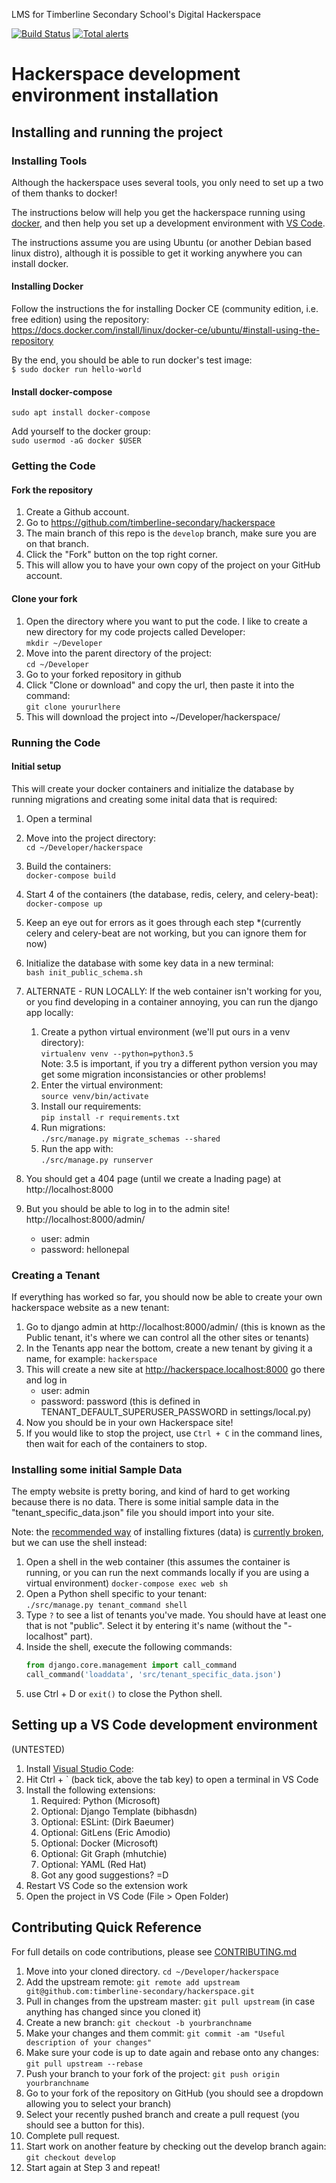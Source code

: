 LMS for Timberline Secondary School's Digital Hackerspace

[![Build Status](https://travis-ci.org/timberline-secondary/hackerspace.svg?branch=develop)](https://travis-ci.org/timberline-secondary/hackerspace)
[![Total alerts](https://img.shields.io/lgtm/alerts/g/timberline-secondary/hackerspace.svg?logo=lgtm&logoWidth=18)](https://lgtm.com/projects/g/timberline-secondary/hackerspace/alerts/)

# Hackerspace development environment installation

## Installing and running the project

### Installing Tools

Although the hackerspace uses several tools, you only need to set up a two of them thanks to docker!

The instructions below will help you get the hackerspace running using [docker](https://www.docker.com/), and then help you set up a development environment with [VS Code](https://code.visualstudio.com/).

The instructions assume you are using Ubuntu (or another Debian based linux distro), although it is possible to get it working anywhere you can install docker.

#### Installing Docker

Follow the instructions the for installing Docker CE (community edition, i.e. free edition) using the repository:
https://docs.docker.com/install/linux/docker-ce/ubuntu/#install-using-the-repository

By the end, you should be able to run docker's test image:  
`$ sudo docker run hello-world`

#### Install docker-compose
`sudo apt install docker-compose`

Add yourself to the docker group:  
`sudo usermod -aG docker $USER`


### Getting the Code

#### Fork the repository

1. Create a Github account.
2. Go to https://github.com/timberline-secondary/hackerspace
3. The main branch of this repo is the `develop` branch, make sure you are on that branch.
3. Click the "Fork" button on the top right corner.
4. This will allow you to have your own copy of the project on your GitHub account.

#### Clone your fork

1. Open the directory where you want to put the code.  I like to create a new directory for my code projects called Developer:  
`mkdir ~/Developer`
2. Move into the parent directory of the project:  
`cd ~/Developer`
3. Go to your forked repository in github
4. Click "Clone or download" and copy the url, then paste it into the command:  
`git clone yoururlhere`
5. This will download the project into ~/Developer/hackerspace/

### Running the Code

#### Initial setup
This will create your docker containers and initialize the database by running migrations and creating some inital data that is required:

1. Open a terminal
2. Move into the project directory:  
`cd ~/Developer/hackerspace`
3. Build the containers:  
`docker-compose build`
4. Start 4 of the containers (the database, redis, celery, and celery-beat):
`docker-compose up`
5. Keep an eye out for errors as it goes through each step *(currently celery and celery-beat are not working, but you can ignore them for now)
6. Initialize the database with some key data in a new terminal:  
`bash init_public_schema.sh`
7. ALTERNATE - RUN LOCALLY: If the web container isn't working for you, or you find developing in a container annoying, you can run the django app locally:
   1. Create a python virtual environment (we'll put ours in a venv directory):   
   `virtualenv venv --python=python3.5`  
   Note: 3.5 is important, if you try a different python version you may get some migration inconsistancies or other problems!
   2. Enter the virtual environment:  
   `source venv/bin/activate`
   3. Install our requirements:  
   `pip install -r requirements.txt`
   3. Run migrations:  
   `./src/manage.py migrate_schemas --shared`
   4. Run the app with:  
   `./src/manage.py runserver`

8. You should get a 404 page (until we create a lnading page) at http://localhost:8000
9. But you should be able to log in to the admin site!  http://localhost:8000/admin/
   - user: admin
   - password: hellonepal

### Creating a Tenant
If everything has worked so far, you should now be able to create your own hackerspace website as a new tenant:

1. Go to django admin at http://localhost:8000/admin/ (this is known as the Public tenant, it's where we can control all the other sites or tenants)
2. In the Tenants app near the bottom, create a new tenant by giving it a name, for example: `hackerspace`
3. This will create a new site at http://hackerspace.localhost:8000 go there and log in
   - user: admin
   - password: password (this is defined in TENANT_DEFAULT_SUPERUSER_PASSWORD in settings/local.py)
4. Now you should be in your own Hackerspace site!
5. If you would like to stop the project, use `Ctrl + C` in the command lines, then wait for each of the containers to stop.

### Installing some initial Sample Data
The empty website is pretty boring, and kind of hard to get working because there is no data.  There is some initial sample data in the "tenant_specific_data.json" file you should import into your site.

Note: the [recommended way](https://django-tenant-schemas.readthedocs.io/en/latest/use.html#tenant-command) of installing fixtures (data) is [currently broken](https://github.com/bernardopires/django-tenant-schemas/issues/618#issuecomment-576455240), but we can use the shell instead:

1. Open a shell in the web container (this assumes the container is running, or you can run the next commands locally if you are using a virtual environment) 
`docker-compose exec web sh` 
2. Open a Python shell specific to your tenant:  
`./src/manage.py tenant_command shell`
2. Type `?` to see a list of tenants you've made.  You should have at least one that is not "public".  Select it by entering it's name (without the "- localhost" part).
3. Inside the shell, execute the following commands:
   ```python
   from django.core.management import call_command
   call_command('loaddata', 'src/tenant_specific_data.json')
   ```
4. use Ctrl + D or `exit()` to close the Python shell. 

## Setting up a VS Code development environment
(UNTESTED)

1. Install [Visual Studio Code](https://code.visualstudio.com/docs/setup/setup-overview):
2. Hit Ctrl + ` (back tick, above the tab key) to open a terminal in VS Code
3. Install the following extensions:
   1. Required: Python (Microsoft)
   3. Optional: Django Template (bibhasdn)
   4. Optional: ESLint: (Dirk Baeumer)
   5. Optional: GitLens (Eric Amodio)
   6. Optional: Docker (Microsoft)
   7. Optional: Git Graph (mhutchie)
   8. Optional: YAML (Red Hat)
   9. Got any good suggestions? =D
4. Restart VS Code so the extension work
5. Open the project in VS Code (File > Open Folder)

## Contributing Quick Reference

For full details on code contributions, please see [CONTRIBUTING.md](https://github.com/timberline-secondary/hackerspace/blob/develop/CONTRIBUTING.md)

1. Move into your cloned directory. `cd ~/Developer/hackerspace`
2. Add the upstream remote: `git remote add upstream git@github.com:timberline-secondary/hackerspace.git`
3. Pull in changes from the upstream master: `git pull upstream` (in case anything has changed since you cloned it)
5. Create a new branch: `git checkout -b yourbranchname`
6. Make your changes and them commit: `git commit -am "Useful description of your changes"`
7. Make sure your code is up to date again and rebase onto any changes: `git pull upstream --rebase`
7. Push your branch to your fork of the project: `git push origin yourbranchname`
8. Go to your fork of the repository on GitHub (you should see a dropdown allowing you to select your branch)
9. Select your recently pushed branch and create a pull request (you should see a button for this).
10. Complete pull request.
11. Start work on another feature by checking out the develop branch again: `git checkout develop`
12. Start again at Step 3 and repeat!
